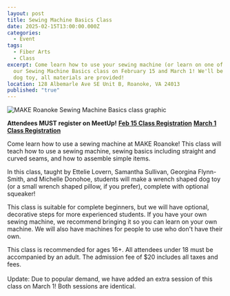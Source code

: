 ```yaml
---
layout: post
title: Sewing Machine Basics Class
date: 2025-02-15T13:00:00.000Z
categories:
  - Event
tags:
  - Fiber Arts
  - Class
excerpt: Come learn how to use your sewing machine (or learn on one of ours!) at
  our Sewing Machine Basics class on February 15 and March 1! We'll be making a
  dog toy, all materials are provided!
location: 128 Albemarle Ave SE Unit B, Roanoke, VA 24013
published: "true"
---
```

![MAKE Roanoke Sewing Machine Basics class graphic](/assets/images/sewing-machine-class-flyer-discord.png)

**Attendees MUST register on MeetUp!**
**[Feb 15 Class Registration](https://www.meetup.com/make-roanoke/events/305795001/)**
**[March 1 Class Registration](https://www.meetup.com/make-roanoke/events/305849941)**

Come learn how to use a sewing machine at MAKE Roanoke! This class will teach how to use a sewing machine, sewing basics including straight and curved seams, and how to assemble simple items.

In this class, taught by Ettelie Lovern, Samantha Sullivan, Georgina Flynn-Smith, and Michelle Donohoe, students will make a wrench shaped dog toy (or a small wrench shaped pillow, if you prefer), complete with optional squeaker!

This class is suitable for complete beginners, but we will have optional, decorative steps for more experienced students. If you have your own sewing machine, we recommend bringing it so you can learn on your own machine. We will also have machines for people to use who don't have their own.

This class is recommended for ages 16+. All attendees under 18 must be accompanied by an adult. The admission fee of $20 includes all taxes and fees.\
\
Update: Due to popular demand, we have added an extra session of this class on March 1! Both sessions are identical.

